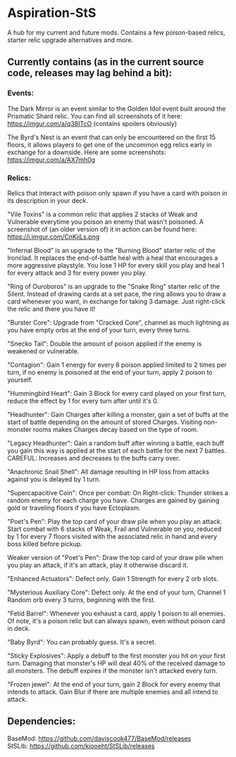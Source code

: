 # Aspiration-StS
A hub for my current and future mods. Contains a few poison-based relics, starter relic upgrade alternatives and more.

## Currently contains (as in the current source code, releases may lag behind a bit):
### Events: 
The Dark Mirror is an event similar to the Golden Idol event built around the Prismatic Shard relic.
You can find all screenshots of it here: https://imgur.com/a/q38ITcO (contains spoilers obviously)

The Byrd's Nest is an event that can only be encountered on the first 15 floors, it allows players to get one of the uncommon egg relics early in exchange for a downside. Here are some screenshots: https://imgur.com/a/AX7mh0g

### Relics:
Relics that interact with poison only spawn if you have a card with poison in its description in your deck.

"Vile Toxins" is a common relic that applies 2 stacks of Weak and Vulnerable everytime you poison an enemy that wasn't poisoned. A screenshot of (an older version of) it in action can be found here: https://i.imgur.com/CnKjiLs.png

"Infernal Blood" is an upgrade to the "Burning Blood" starter relic of the Ironclad. It replaces the end-of-battle heal with a heal that encourages a more aggressive playstyle. You lose 1 HP for every skill you play and heal 1 for every attack and 3 for every power you play.

"Ring of Ouroboros" is an upgrade to the "Snake Ring" starter relic of the Silent. Instead of drawing cards at a set pace, the ring allows you to draw a card whenever you want, in exchange for taking 3 damage. Just right-click the relic and there you have it!

"Burster Core": Upgrade from "Cracked Core", channel as much lightning as you have empty orbs at the end of your turn, every three turns.

"Snecko Tail": Double the amount of poison applied if the enemy is weakened or vulnerable.

"Contagion": Gain 1 energy for every 8 poison applied limited to 2 times per turn, if no enemy is poisoned at the end of your turn, apply 2 poison to yourself.

"Hummingbird Heart": Gain 3 Block for every card played on your first turn, reduce the effect by 1 for every turn after until it's 0.

"Headhunter": Gain Charges after killing a monster, gain a set of buffs at the start of battle depending on the amount of stored Charges. Visiting non-monster rooms makes Charges decay based on the type of room.

"Legacy Headhunter": Gain a random buff after winning a battle, each buff you gain this way is applied at the start of each battle for the next 7 battles. CAREFUL: Increases and decreases to the buffs carry over.

"Anachronic Snail Shell": All damage resulting in HP loss from attacks against you is delayed by 1 turn.

"Supercapacitive Coin": Once per combat: On Right-click: Thunder strikes a random enemy for each charge you have. Charges are gained by gaining gold or traveling floors if you have Ectoplasm.

"Poet's Pen": Play the top card of your draw pile when you play an attack. Start combat with 6 stacks of Weak, Frail and Vulnerable on you, reduced by 1 for every 7 floors visited with the associated relic in hand and every boss killed before pickup.

Weaker version of "Poet's Pen": Draw the top card of your draw pile when you play an attack, if it's an attack, play it otherwise discard it.

"Enhanced Actuators": Defect only. Gain 1 Strength for every 2 orb slots.

"Mysterious Auxiliary Core": Defect only. At the end of your turn, Channel 1 Random orb every 3 turns, beginning with the first.

"Fetid Barrel": Whenever you exhaust a card, apply 1 poison to all enemies. Of note, it's a poison relic but can always spawn, even without poison card in deck.

"Baby Byrd": You can probably guess. It's a secret.

"Sticky Explosives": Apply a debuff to the first monster you hit on your first turn. Damaging that monster's HP will deal 40% of the received damage to all monsters. The debuff expires if the monster isn't attacked every turn.

"Frozen jewel": At the end of your turn, gain 2 Block for every enemy that intends to attack. Gain Blur if there are multiple enemies and all intend to attack.


## Dependencies:
BaseMod: https://github.com/daviscook477/BaseMod/releases  
StSLib: https://github.com/kiooeht/StSLib/releases
